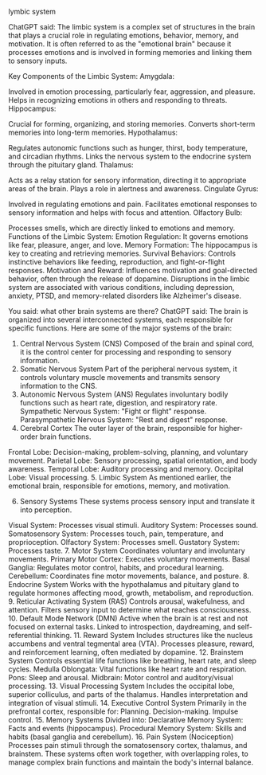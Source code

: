 lymbic system

ChatGPT said:
The limbic system is a complex set of structures in the brain that plays a crucial role in regulating emotions, behavior, memory, and motivation. It is often referred to as the "emotional brain" because it processes emotions and is involved in forming memories and linking them to sensory inputs.

Key Components of the Limbic System:
Amygdala:

Involved in emotion processing, particularly fear, aggression, and pleasure.
Helps in recognizing emotions in others and responding to threats.
Hippocampus:

Crucial for forming, organizing, and storing memories.
Converts short-term memories into long-term memories.
Hypothalamus:

Regulates autonomic functions such as hunger, thirst, body temperature, and circadian rhythms.
Links the nervous system to the endocrine system through the pituitary gland.
Thalamus:

Acts as a relay station for sensory information, directing it to appropriate areas of the brain.
Plays a role in alertness and awareness.
Cingulate Gyrus:

Involved in regulating emotions and pain.
Facilitates emotional responses to sensory information and helps with focus and attention.
Olfactory Bulb:

Processes smells, which are directly linked to emotions and memory.
Functions of the Limbic System:
Emotion Regulation: It governs emotions like fear, pleasure, anger, and love.
Memory Formation: The hippocampus is key to creating and retrieving memories.
Survival Behaviors: Controls instinctive behaviors like feeding, reproduction, and fight-or-flight responses.
Motivation and Reward: Influences motivation and goal-directed behavior, often through the release of dopamine.
Disruptions in the limbic system are associated with various conditions, including depression, anxiety, PTSD, and memory-related disorders like Alzheimer's disease.







You said:
what other brain systems are there?
ChatGPT said:
The brain is organized into several interconnected systems, each responsible for specific functions. Here are some of the major systems of the brain:

1. Central Nervous System (CNS)
Composed of the brain and spinal cord, it is the control center for processing and responding to sensory information.
2. Somatic Nervous System
Part of the peripheral nervous system, it controls voluntary muscle movements and transmits sensory information to the CNS.
3. Autonomic Nervous System (ANS)
Regulates involuntary bodily functions such as heart rate, digestion, and respiratory rate.
Sympathetic Nervous System: "Fight or flight" response.
Parasympathetic Nervous System: "Rest and digest" response.
4. Cerebral Cortex
The outer layer of the brain, responsible for higher-order brain functions.

Frontal Lobe: Decision-making, problem-solving, planning, and voluntary movement.
Parietal Lobe: Sensory processing, spatial orientation, and body awareness.
Temporal Lobe: Auditory processing and memory.
Occipital Lobe: Visual processing.
5. Limbic System
As mentioned earlier, the emotional brain, responsible for emotions, memory, and motivation.

6. Sensory Systems
These systems process sensory input and translate it into perception.

Visual System: Processes visual stimuli.
Auditory System: Processes sound.
Somatosensory System: Processes touch, pain, temperature, and proprioception.
Olfactory System: Processes smell.
Gustatory System: Processes taste.
7. Motor System
Coordinates voluntary and involuntary movements.
Primary Motor Cortex: Executes voluntary movements.
Basal Ganglia: Regulates motor control, habits, and procedural learning.
Cerebellum: Coordinates fine motor movements, balance, and posture.
8. Endocrine System
Works with the hypothalamus and pituitary gland to regulate hormones affecting mood, growth, metabolism, and reproduction.
9. Reticular Activating System (RAS)
Controls arousal, wakefulness, and attention.
Filters sensory input to determine what reaches consciousness.
10. Default Mode Network (DMN)
Active when the brain is at rest and not focused on external tasks.
Linked to introspection, daydreaming, and self-referential thinking.
11. Reward System
Includes structures like the nucleus accumbens and ventral tegmental area (VTA).
Processes pleasure, reward, and reinforcement learning, often mediated by dopamine.
12. Brainstem System
Controls essential life functions like breathing, heart rate, and sleep cycles.
Medulla Oblongata: Vital functions like heart rate and respiration.
Pons: Sleep and arousal.
Midbrain: Motor control and auditory/visual processing.
13. Visual Processing System
Includes the occipital lobe, superior colliculus, and parts of the thalamus.
Handles interpretation and integration of visual stimuli.
14. Executive Control System
Primarily in the prefrontal cortex, responsible for:
Planning.
Decision-making.
Impulse control.
15. Memory Systems
Divided into:
Declarative Memory System: Facts and events (hippocampus).
Procedural Memory System: Skills and habits (basal ganglia and cerebellum).
16. Pain System (Nociception)
Processes pain stimuli through the somatosensory cortex, thalamus, and brainstem.
These systems often work together, with overlapping roles, to manage complex brain functions and maintain the body's internal balance.